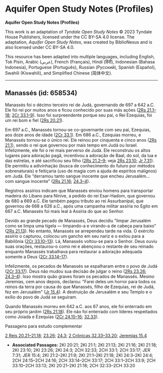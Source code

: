 # Aquifer Open Study Notes (Profiles)

**Aquifer Open Study Notes (Profiles)**

This work is an adaptation of *Tyndale Open Study Notes* © 2023 Tyndale House Publishers, licensed under the CC BY\-SA 4\.0 license. The adaptation, *Aquifer Open Study Notes*, was created by BiblioNexus and is also licensed under CC BY\-SA 4\.0\.

This resource has been adapted into multiple languages, including English, Tok Pisin, Arabic (عربي), French (Français), Hindi (हिंदी), Indonesian (Bahasa Indonesia), Portuguese (Português), Russian (Русский), Spanish (Español), Swahili (Kiswahili), and Simplified Chinese (简体中文).



--------------------------------

## Manassés (id: 658534)

Manassés foi o décimo terceiro rei de Judá, governando de 697 a 642 a.C. Ele foi rei por muitos anos e ficou conhecido por suas más ações ([2Rs 21\.1–18](https://ref.ly/2Kgs21:1-2Kgs21:18); [2Cr 33\.1–9](https://ref.ly/2Chr33:1-2Chr33:9)). Isso foi surpreendente porque seu pai, o Rei Ezequias, foi um rei bom e fiel ([2Rs 20\.21](https://ref.ly/2Kgs20:21)).

Em 697 a.C., Manassés tornou\-se co\-governante com seu pai, Ezequias, aos doze anos de idade ([2Cr 33\.1](https://ref.ly/2Chr33:1)). Em 686 a.C., Ezequias morreu, e Manassés tornou\-se o único rei. Ele reinou por cinquenta e cinco anos ([2Rs 21\.1](https://ref.ly/2Kgs21:1)), sendo o rei que governou por mais tempo em Judá ou Israel. Infelizmente, ele foi o rei mais perverso de Judá. Ele reconstruiu os altos lugares para adoração pagã, incentivou a adoração de Baal, do sol, da lua e das estrelas, e até sacrificou seu filho ([2Rs 21\.2–9](https://ref.ly/2Kgs21:2-2Kgs21:9); veja [2Rs 23\.10](https://ref.ly/2Kgs23:10); [Jr 7\.31](https://ref.ly/Jer7:31)). Ele permitiu a adivinhação (busca de conhecimento do futuro por métodos sobrenaturais) e feitiçaria (uso de magia com a ajuda de espíritos malignos) em Judá. Ele “derramou tanto sangue inocente que encheu Jerusalém... com sangue inocente” ([2Rs 21\.16](https://ref.ly/2Kgs21:16); [24\.3–4](https://ref.ly/2Kgs24:3-2Kgs24:4)).

Registros assírios indicam que Manassés enviou homens para transportar madeira do Líbano para Nínive, a pedido do rei Esar\-Hadom, que governou de 680 a 669 a.C. Ele também pagou tributo ao rei Assurbanípal, que governou de 668 a 626 a.C., após uma campanha militar assíria no Egito em 667 a.C. Manassés foi mais leal à Assíria do que ao Senhor.

Devido ao grande pecado de Manassés, Deus decidiu "limpar Jerusalém como se limpa uma tigela — limpando\-a e virando\-a de cabeça para baixo" ([2Rs 21\.13](https://ref.ly/2Kgs21:13)). No entanto, Manassés se arrependeu tarde na vida. O exército assírio o capturou, colocou um gancho em seu nariz e o exilou para a Babilônia ([2Cr 33\.10–13](https://ref.ly/2Chr33:10-2Chr33:13)). Lá, Manassés voltou\-se para o Senhor. Deus ouviu suas orações, restaurou\-o como rei e abençoou o restante de seu reinado enquanto Manassés trabalhava para restaurar a adoração adequada somente a Deus ([2Cr 33\.14–17](https://ref.ly/2Chr33:14-2Chr33:17)).

Infelizmente, os pecados de Manassés se espalharam entre o povo de Judá ([2Cr 33\.17](https://ref.ly/2Chr33:17)). Deus não mudou sua decisão de julgar o reino ([2Rs 23\.26](https://ref.ly/2Kgs23:26); [24\.3–4](https://ref.ly/2Kgs24:3-2Kgs24:4)). Isso mostra quão graves foram os pecados de Manassés. Mesmo Jeremias, cem anos depois, declarou: "Farei deles um horror para todos os reinos da terra por causa do que Manassés, filho de Ezequias, rei de Judá, fez em Jerusalém" ([Jr 15\.4](https://ref.ly/Jer15:4)). A destruição de Jerusalém e seu Templo e o exílio do povo de Judá se seguiram.

Quando Manassés morreu em 642 a.C. aos 67 anos, ele foi enterrado em seu próprio jardim ([2Rs 21\.18](https://ref.ly/2Kgs21:18)). Ele não foi enterrado com líderes respeitados como Joiada e Ezequias ([2Cr 24\.15–16](https://ref.ly/2Chr24:15-2Chr24:16); [32\.33](https://ref.ly/2Chr32:33)).

Passagens para estudo complementar

[2 Reis 20\.21–21\.18](https://ref.ly/2Kgs20:21-2Kgs21:18); [23\.26](https://ref.ly/2Kgs23:26); [24\.3](https://ref.ly/2Kgs24:3); [2 Crônicas 32\.33–33\.20](https://ref.ly/2Chr32:33-2Chr33:20); [Jeremias 15\.4](https://ref.ly/Jer15:4)

* **Associated Passages:** 2KI 20:21; 2KI 21:1; 2KI 21:13; 2KI 21:16; 2KI 21:18; 2KI 23:10; 2KI 23:26; 2KI 24:3; 2CH 32:33; 2CH 33:1; 2CH 33:17; JER 7:31; JER 15:4; 2KI 21:2–2KI 21:9; 2KI 21:1–2KI 21:18; 2KI 24:3–2KI 24:4; 2CH 24:15–2CH 24:16; 2CH 33:14–2CH 33:17; 2CH 33:1–2CH 33:9; 2CH 33:10–2CH 33:13; 2KI 20:21–2KI 21:18; 2CH 32:33–2CH 33:20

